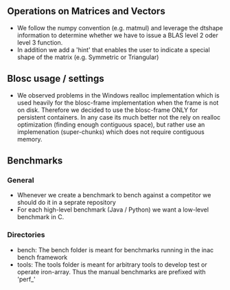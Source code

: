 ## Operations on Matrices and Vectors

* We follow the numpy convention (e.g. matmul) and leverage the dtshape information to determine whether we have to issue a BLAS level 2 oder level 3 function.
* In addition we add a 'hint' that enables the user to indicate a special shape of the matrix (e.g. Symmetric or Triangular)

## Blosc usage / settings

* We observed problems in the Windows realloc implementation which is used heavily for the blosc-frame implementation when the frame is not on disk. Therefore we decided to use the blosc-frame ONLY for persistent containers. In any case its much better not the rely on realloc optimization (finding enough contiguous space), but rather use an implemenation (super-chunks) which does not require contiguous memory.

## Benchmarks

### General

* Whenever we create a benchmark to bench against a competitor we should do it in a seprate repository
* For each high-level benchmark (Java / Python) we want a low-level benchmark in C. 

### Directories

* bench: The bench folder is meant for benchmarks running in the inac bench framework
* tools: The tools folder is meant for arbitrary tools to develop test or operate iron-array. Thus the manual benchmarks are prefixed with 'perf_'
